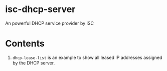 # isc-dhcp-server
An powerful DHCP service provider by ISC

# Contents
1) `dhcp-lease-list` is an example to show all leased IP addresses assigned by the DHCP server.
